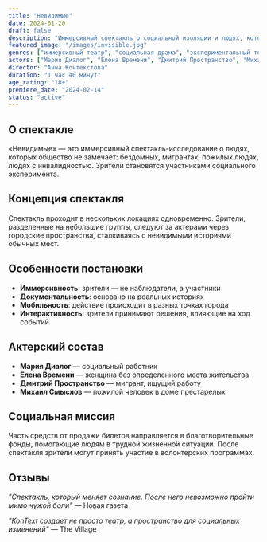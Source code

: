 ```yaml
---
title: "Невидимые"
date: 2024-01-20
draft: false
description: "Иммерсивный спектакль о социальной изоляции и людях, которых мы не замечаем"
featured_image: "/images/invisible.jpg"
genres: ["иммерсивный театр", "социальная драма", "экспериментальный театр"]
actors: ["Мария Диалог", "Елена Времени", "Дмитрий Пространство", "Михаил Смыслов"]
director: "Анна Контекстова"
duration: "1 час 40 минут"
age_rating: "18+"
premiere_date: "2024-02-14"
status: "active"
---
```


## О спектакле

«Невидимые» — это иммерсивный спектакль-исследование о людях, которых общество не замечает: бездомных, мигрантах, пожилых людях, людях с инвалидностью. Зрители становятся участниками социального эксперимента.

## Концепция спектакля

Спектакль проходит в нескольких локациях одновременно. Зрители, разделенные на небольшие группы, следуют за актерами через городские пространства, сталкиваясь с невидимыми историями обычных мест.

## Особенности постановки

- **Иммерсивность**: зрители — не наблюдатели, а участники
- **Документальность**: основано на реальных историях
- **Мобильность**: действие происходит в разных точках города
- **Интерактивность**: зрители принимают решения, влияющие на ход событий

## Актерский состав

- **Мария Диалог** — социальный работник
- **Елена Времени** — женщина без определенного места жительства
- **Дмитрий Пространство** — мигрант, ищущий работу
- **Михаил Смыслов** — пожилой человек в доме престарелых

## Социальная миссия

Часть средств от продажи билетов направляется в благотворительные фонды, помогающие людям в трудной жизненной ситуации. После спектакля зрители могут принять участие в волонтерских программах.

## Отзывы

*"Спектакль, который меняет сознание. После него невозможно пройти мимо чужой боли"* — Новая газета

*"KonText создает не просто театр, а пространство для социальных изменений"* — The Village
